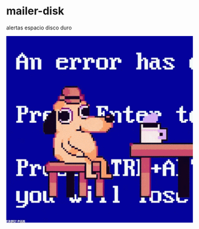 # mailer-disk
alertas espacio disco duro

![Alt Text](https://raw.githubusercontent.com/flakor/mailer-disk/main/assets/error-windows.gif)
